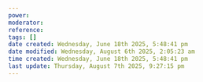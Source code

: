 ```yaml
---
power: 
moderator:
reference:
tags: []
date created: Wednesday, June 18th 2025, 5:48:41 pm
date modified: Wednesday, August 6th 2025, 2:05:23 am
time created: Wednesday, June 18th 2025, 5:48:41 pm
last update: Thursday, August 7th 2025, 9:27:15 pm
---
```


